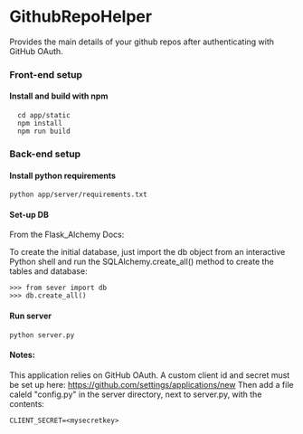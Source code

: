 # GithubRepoHelper

Provides the main details of your github repos after authenticating with GitHub OAuth.

### Front-end setup
#### Install and build with npm
```
  cd app/static
  npm install
  npm run build
```

### Back-end setup
#### Install python requirements
```
python app/server/requirements.txt
```

#### Set-up DB
From the Flask_Alchemy Docs:

To create the initial database, just import the db object from an interactive Python shell and run the SQLAlchemy.create_all()
method to create the tables and database:
```
>>> from sever import db
>>> db.create_all()
```
#### Run server
  ```
  python server.py
  ```
#### Notes:
This application relies on GitHub OAuth. A custom client id and secret must be set up here:
https://github.com/settings/applications/new
Then add a file caleld "config.py" in the server directory, next to server.py, with the contents:
```
CLIENT_SECRET=<mysecretkey>
```

